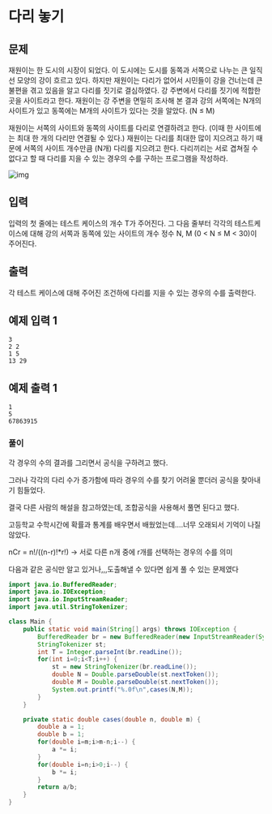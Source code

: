 # 다리 놓기

## 문제

재원이는 한 도시의 시장이 되었다. 이 도시에는 도시를 동쪽과 서쪽으로 나누는 큰 일직선 모양의 강이 흐르고 있다. 하지만 재원이는 다리가 없어서 시민들이 강을 건너는데 큰 불편을 겪고 있음을 알고 다리를 짓기로 결심하였다. 강 주변에서 다리를 짓기에 적합한 곳을 사이트라고 한다. 재원이는 강 주변을 면밀히 조사해 본 결과 강의 서쪽에는 N개의 사이트가 있고 동쪽에는 M개의 사이트가 있다는 것을 알았다. (N ≤ M)

재원이는 서쪽의 사이트와 동쪽의 사이트를 다리로 연결하려고 한다. (이때 한 사이트에는 최대 한 개의 다리만 연결될 수 있다.) 재원이는 다리를 최대한 많이 지으려고 하기 때문에 서쪽의 사이트 개수만큼 (N개) 다리를 지으려고 한다. 다리끼리는 서로 겹쳐질 수 없다고 할 때 다리를 지을 수 있는 경우의 수를 구하는 프로그램을 작성하라.

![img](https://www.acmicpc.net/upload/201003/pic1.JPG)

## 입력

입력의 첫 줄에는 테스트 케이스의 개수 T가 주어진다. 그 다음 줄부터 각각의 테스트케이스에 대해 강의 서쪽과 동쪽에 있는 사이트의 개수 정수 N, M (0 < N ≤ M < 30)이 주어진다.

## 출력

각 테스트 케이스에 대해 주어진 조건하에 다리를 지을 수 있는 경우의 수를 출력한다.

## 예제 입력 1 

```
3
2 2
1 5
13 29
```

## 예제 출력 1 

```
1
5
67863915
```



### 풀이

각 경우의 수의 결과를 그리면서 공식을 구하려고 했다.

그러나 각각의 다리 수가 증가함에 따라 경우의 수를 찾기 어려울 뿐더러 공식을 찾아내기 힘들었다.

결국 다른 사람의 해설을 참고하였는데, 조합공식을 사용해서 풀면 된다고 했다.

고등학교 수학시간에 확률과 통계를 배우면서 배웠었는데....너무 오래되서 기억이 나질 않았다.

nCr = n!/((n-r)!*r!) -> 서로 다른 n개 중에 r개를 선택하는 경우의 수를 의미

다음과 같은 공식만 알고 있거나,,,도출해낼 수 있다면 쉽게 풀 수 있는 문제였다

```java
import java.io.BufferedReader;
import java.io.IOException;
import java.io.InputStreamReader;
import java.util.StringTokenizer;

class Main {
    public static void main(String[] args) throws IOException {
        BufferedReader br = new BufferedReader(new InputStreamReader(System.in));
        StringTokenizer st;
        int T = Integer.parseInt(br.readLine());
        for(int i=0;i<T;i++) {
            st = new StringTokenizer(br.readLine());
            double N = Double.parseDouble(st.nextToken());
            double M = Double.parseDouble(st.nextToken());
            System.out.printf("%.0f\n",cases(N,M));
        }
    }

    private static double cases(double n, double m) {
        double a = 1;
        double b = 1;
        for(double i=m;i>m-n;i--) {
            a *= i;
        }
        for(double i=n;i>0;i--) {
            b *= i;
        }
        return a/b;
    }
}
```

